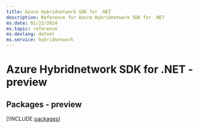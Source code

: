 ```yaml
---
title: Azure Hybridnetwork SDK for .NET
description: Reference for Azure Hybridnetwork SDK for .NET
ms.date: 01/22/2024
ms.topic: reference
ms.devlang: dotnet
ms.service: hybridnetwork
---
```

# Azure Hybridnetwork SDK for .NET - preview
## Packages - preview
[!INCLUDE [packages](hybridnetwork-index.md)]